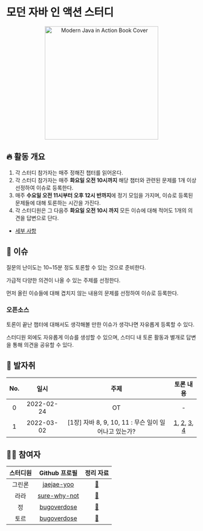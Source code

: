 # 모던 자바 인 액션 스터디

<div align="center">
  <img src="./assets/modern-java-in-action-book-cover.png" alt="Modern Java in Action Book Cover" width="300">
</div>

## 🔥 활동 개요

1. 각 스터디 참가자는 매주 정해진 챕터를 읽어온다.
2. 각 스터디 참가자는 매주 **화요일 오전 10시까지** 해당 챕터와 관련된 문제를 1개 이상 선정하여 이슈로 등록한다.
3. 매주 **수요일 오전 11시부터 오후 12시 반까지**에 정기 모임을 가지며, 이슈로 등록된 문제들에 대해 토론하는 시간을 가진다.
4. 각 스터디원은 그 다음주 **화요일 오전 10시 까지** 모든 이슈에 대해 적어도 1개의 의견을 답변으로 단다.

- [세부 사항](./info/rules/README.md)

## 📌 이슈

질문의 난이도는 10~15분 정도 토론할 수 있는 것으로 준비한다.

가급적 다양한 의견이 나올 수 있는 주제를 선정한다.

먼저 올린 이슈들에 대해 겹치지 않는 내용의 문제를 선정하여 이슈로 등록한다.

### 오픈소스

토론이 끝난 챕터에 대해서도 생각해볼 만한 이슈가 생각나면 자유롭게 등록할 수 있다.

스터디원 외에도 자유롭게 이슈를 생성할 수 있으며, 스터디 내 토론 활동과 별개로 답변을 통해 의견을 공유할 수 있다.

## 🐾 발자취

| No. |    일시    |                         주제                         |                                     토론 내용                                     |
| :-: | :--------: | :--------------------------------------------------: | :-------------------------------------------------------------------------------: |
|  0  | 2022-02-24 |                          OT                          |                                         -                                         |
|  1  | 2022-03-02 | [1장] 자바 8, 9, 10, 11 : 무슨 일이 일어나고 있는가? | [1](이슈_주소_TBA), [2](이슈_주소_TBA2), [3](이슈_주소_TBA3), [4](이슈_주소_TBA4) |

## 🧑‍💻 참여자

| 스터디원 |                  Github 프로필                  |             정리 자료              |
| :------: | :---------------------------------------------: | :--------------------------------: |
|  그린론  |   [jaejae-yoo](https://github.com/jaejae-yoo)   |  [:link:](./jaejae-yoo/README.md)  |
|   라라   | [sure-why-not](https://github.com/sure-why-not) | [:link:](./sure-why-not/README.md) |
|    정    |  [bugoverdose](https://github.com/bugoverdose)  | [:link:](./bugoverdose/README.md)  |
|   토르   |  [bugoverdose](https://github.com/injoon2019)   |  [:link:](./injoon2019/README.md)  |
